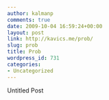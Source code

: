 ```yaml
---
author: kalmanp
comments: true
date: 2009-10-04 16:59:24+00:00
layout: post
link: http://kavics.me/prob/
slug: prob
title: Prob
wordpress_id: 731
categories:
- Uncategorized
---
```


Untitled Post
